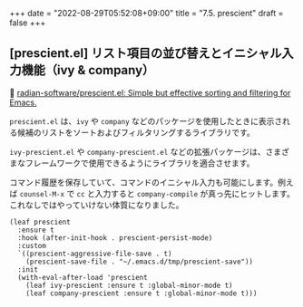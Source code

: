 +++
date = "2022-08-29T05:52:08+09:00"
title = "7.5. prescient"
draft = false
+++
## [prescient.el] リスト項目の並び替えとイニシャル入力機能（ivy & company）
🔗 [radian-software/prescient.el: Simple but effective sorting and filtering for Emacs.](https://github.com/radian-software/prescient.el) 

`prescient.el` は、`ivy` や `company` などのパッケージを使用したときに表示される候補のリストをソートおよびフィルタリングするライブラリです。

`ivy-prescient.el` や `company-prescient.el` などの拡張パッケージは、さまざまなフレームワークで使用できるようにライブラリを適合させます。

コマンド履歴を保存していて、コマンドのイニシャル入力も可能にします。例えば `counsel-M-x` で `cc` と入力すると `company-compile` が真っ先にヒットします。これなしではやっていけない体質になりました。
 
```elisp
(leaf prescient
  :ensure t
  :hook (after-init-hook . prescient-persist-mode)
  :custom
  `((prescient-aggressive-file-save . t)
	(prescient-save-file . "~/.emacs.d/tmp/prescient-save"))
  :init
  (with-eval-after-load 'prescient
	(leaf ivy-prescient :ensure t :global-minor-mode t)
	(leaf company-prescient :ensure t :global-minor-mode t)))
```
